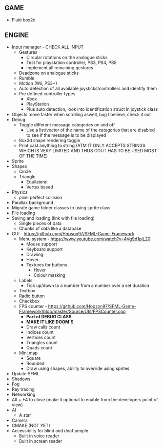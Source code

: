 GAME
-----------------------------------------------------------------
* Fluid box2d


ENGINE
-----------------------------------------------------------------
* Input manager - CHECK ALL INPUT
    - Gestures
        - Circular rotations on the analogue sticks
        - Test for playstation controller, PS3, PS4, PS5
        - Implement all remaining gestures
    - Deadzone on analogue sticks
    - Rumble
    - Motion (Wii, PS3+)
    - Auto detection of all available joysticks/controllers and identify them
    - Pre defined controller types
        - Xbox
        - PlayStation
        - Plus auto detection, look into identification struct in joystick class
* Objects move faster when scrolling aswell, bug I believe, check it out
* Debug
    - Toggle different message categories on and off
        - Use a list/vector of the name of the categories that are disabled to see if the message is to be displayed
    - Box2d shape rendering toggle
    - Print cast anything to string (ATM IT ONLY ACCEPTS STRINGS WHICH IS VERY LIMITED AND THUS COUT HAS TO BE USED MOST OF THE TIME)
* Sprite
* Shapes
    - Circle
    - Triangle
        - Equilateral
        - Vertex based
* Physics
    - pixel perfect collision
* Parallax background
* Migrate game folder classes to using sprite class
* File loading
* Saving and loading (link with file loading)
    - Single pieces of data
    - Chunks of data like a database
* GUI - https://github.com/Hopson97/SFML-Game-Framework
    - Menu system - https://www.youtube.com/watch?v=4Vg9d1pjL20
        - Mouse support
        - Keyboard support
        - Drawing
        - Hover
        - Textures for buttons
            - Hover
            - Colour masking
    - Labels
        - Tick up/down to a number from a number over a set duration
    - Textbox
    - Radio button
    - Checkbox
    - FPS counter - https://github.com/Hopson97/SFML-Game-Framework/blob/master/Source/Util/FPSCounter.cpp
        - **Part of DEBUG CLASS**
        - **MAKE IT LIKE DOOM'S**
        - Draw calls count
        - Indices count
        - Vertices count
        - Triangles count
        - Quads count
    - Mini map
        - Square
        - Rounded
        - Draw using shapes, ability to override using sprites
* Update SFML
* Shadows
* Fog
* Ray tracing
* Networking
* Alt + F4 to close (make it optional to enable from the developers point of view)
* AI
    - A star
* Camera
* CMAKE (NOT YET)
* Accessibilty for blind and deaf people
    - Built in voice reader
    - Built in screen reader
